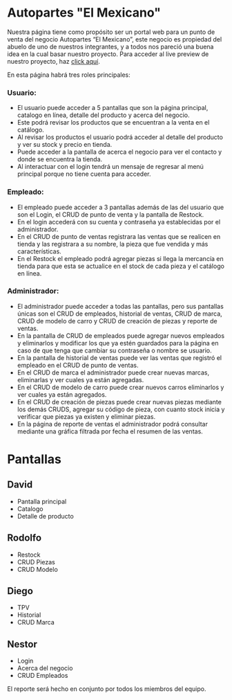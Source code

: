 # Autopartes "El Mexicano"
Nuestra página tiene como propósito ser un portal web para un punto de venta
del negocio Autopartes “El Mexicano”, este negocio es propiedad del abuelo de
uno de nuestros integrantes, y a todos nos pareció una buena idea en la cual
basar nuestro proyecto. Para acceder al live preview de nuestro proyecto,
haz [click aquí](./public/index.html).

En esta página habrá tres roles principales:
### Usuario: 
- El usuario puede acceder a 5 pantallas que son la página principal, catalogo
  en línea, detalle del producto y acerca del negocio.
- Este podrá revisar los productos que se encuentran a la venta en el catálogo.
- Al revisar los productos el usuario podrá acceder al detalle del producto y
  ver su stock y precio en tienda.
- Puede acceder a la pantalla de acerca el negocio para ver el contacto y donde
  se encuentra la tienda.
- Al interactuar con el login tendrá un mensaje de regresar al menú principal
  porque no tiene cuenta para acceder.

### Empleado: 
- El empleado puede acceder a 3 pantallas además de las del usuario que son el
  Login, el CRUD de punto de venta y la pantalla de Restock.
- En el login accederá con su cuenta y contraseña ya establecidas por el
  administrador.
- En el CRUD de punto de ventas registrara las ventas que se realicen en tienda
  y las registrara a su nombre, la pieza que fue vendida y más características.
- En el Restock el empleado podrá agregar piezas si llega la mercancía en tienda
  para que esta se actualice en el stock de cada pieza y el catálogo en línea.

### Administrador: 
- El administrador puede acceder a todas las pantallas, pero sus pantallas
  únicas son el CRUD de empleados, historial de ventas, CRUD de marca, CRUD de
  modelo de carro y CRUD de creación de piezas y reporte de ventas.
- En la pantalla de CRUD de empleados puede agregar nuevos empleados y
  eliminarlos y modificar los que ya estén guardados para la página en caso de
  que tenga que cambiar su contraseña o nombre se usuario.
- En la pantalla de historial de ventas puede ver las ventas que registró el
  empleado en el CRUD de punto de ventas.
- En el CRUD de marca el administrador puede crear nuevas marcas, eliminarlas y
  ver cuales ya están agregadas.
- En el CRUD de modelo de carro puede crear nuevos carros eliminarlos y ver
  cuales ya están agregados.
- En el CRUD de creación de piezas puede crear nuevas piezas mediante los demás
  CRUDS, agregar su código de pieza, con cuanto stock inicia y verificar que
  piezas ya existen y eliminar piezas.
- En la página de reporte de ventas el administrador podrá consultar mediante
  una gráfica filtrada por fecha el resumen de las ventas.

# Pantallas 
## David
- Pantalla principal
- Catalogo
- Detalle de producto
## Rodolfo
- Restock
- CRUD Piezas
- CRUD Modelo
## Diego
- TPV 
- Historial
- CRUD Marca 
## Nestor
- Login
- Acerca del negocio
- CRUD Empleados

El reporte será hecho en conjunto por todos los miembros del equipo.
